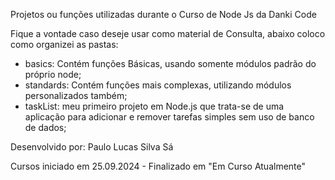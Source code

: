 Projetos ou funções utilizadas durante o Curso de Node Js da Danki Code

Fique a vontade caso deseje usar como material de Consulta, abaixo coloco como organizei as pastas:

- basics: Contém funções Básicas, usando somente módulos padrão do próprio node;
- standards: Contém funções mais complexas, utilizando módulos personalizados também;
- taskList: meu primeiro projeto em Node.js que trata-se de uma aplicação para adicionar e remover tarefas simples sem uso de banco de dados;

Desenvolvido por: Paulo Lucas Silva Sá

Cursos iniciado em 25.09.2024 - Finalizado em "Em Curso Atualmente"
